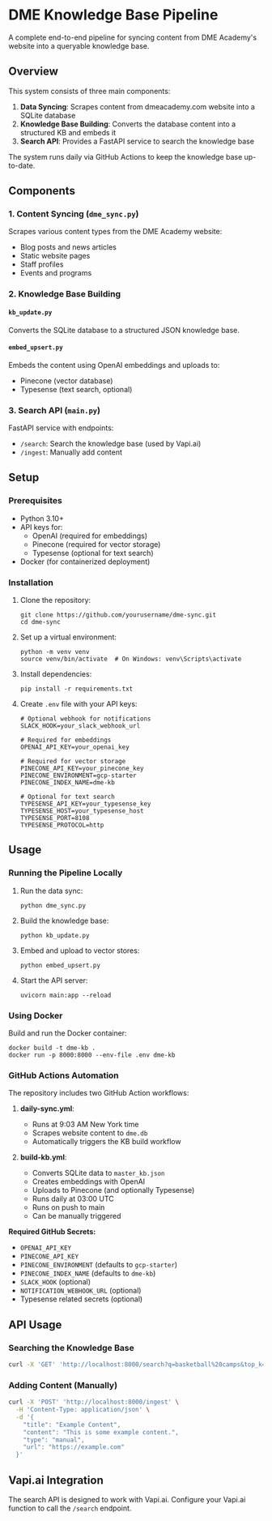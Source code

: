 # DME Knowledge Base Pipeline

A complete end-to-end pipeline for syncing content from DME Academy's website into a queryable knowledge base.

## Overview

This system consists of three main components:

1. **Data Syncing**: Scrapes content from dmeacademy.com website into a SQLite database
2. **Knowledge Base Building**: Converts the database content into a structured KB and embeds it
3. **Search API**: Provides a FastAPI service to search the knowledge base

The system runs daily via GitHub Actions to keep the knowledge base up-to-date.

## Components

### 1. Content Syncing (`dme_sync.py`)

Scrapes various content types from the DME Academy website:
- Blog posts and news articles
- Static website pages
- Staff profiles
- Events and programs

### 2. Knowledge Base Building

#### `kb_update.py`
Converts the SQLite database to a structured JSON knowledge base.

#### `embed_upsert.py`
Embeds the content using OpenAI embeddings and uploads to:
- Pinecone (vector database)
- Typesense (text search, optional)

### 3. Search API (`main.py`)

FastAPI service with endpoints:
- `/search`: Search the knowledge base (used by Vapi.ai)
- `/ingest`: Manually add content

## Setup

### Prerequisites

- Python 3.10+
- API keys for:
  - OpenAI (required for embeddings)
  - Pinecone (required for vector storage)
  - Typesense (optional for text search)
- Docker (for containerized deployment)

### Installation

1. Clone the repository:
   ```
   git clone https://github.com/yourusername/dme-sync.git
   cd dme-sync
   ```

2. Set up a virtual environment:
   ```
   python -m venv venv
   source venv/bin/activate  # On Windows: venv\Scripts\activate
   ```

3. Install dependencies:
   ```
   pip install -r requirements.txt
   ```

4. Create `.env` file with your API keys:
   ```
   # Optional webhook for notifications
   SLACK_HOOK=your_slack_webhook_url
   
   # Required for embeddings
   OPENAI_API_KEY=your_openai_key
   
   # Required for vector storage
   PINECONE_API_KEY=your_pinecone_key
   PINECONE_ENVIRONMENT=gcp-starter
   PINECONE_INDEX_NAME=dme-kb
   
   # Optional for text search
   TYPESENSE_API_KEY=your_typesense_key
   TYPESENSE_HOST=your_typesense_host
   TYPESENSE_PORT=8108
   TYPESENSE_PROTOCOL=http
   ```

## Usage

### Running the Pipeline Locally

1. Run the data sync:
   ```
   python dme_sync.py
   ```

2. Build the knowledge base:
   ```
   python kb_update.py
   ```

3. Embed and upload to vector stores:
   ```
   python embed_upsert.py
   ```

4. Start the API server:
   ```
   uvicorn main:app --reload
   ```

### Using Docker

Build and run the Docker container:
```
docker build -t dme-kb .
docker run -p 8000:8000 --env-file .env dme-kb
```

### GitHub Actions Automation

The repository includes two GitHub Action workflows:

1. **daily-sync.yml**:
   - Runs at 9:03 AM New York time
   - Scrapes website content to `dme.db`
   - Automatically triggers the KB build workflow

2. **build-kb.yml**:
   - Converts SQLite data to `master_kb.json`
   - Creates embeddings with OpenAI
   - Uploads to Pinecone (and optionally Typesense)
   - Runs daily at 03:00 UTC
   - Runs on push to main
   - Can be manually triggered

**Required GitHub Secrets:**
- `OPENAI_API_KEY`
- `PINECONE_API_KEY`
- `PINECONE_ENVIRONMENT` (defaults to `gcp-starter`)
- `PINECONE_INDEX_NAME` (defaults to `dme-kb`)
- `SLACK_HOOK` (optional)
- `NOTIFICATION_WEBHOOK_URL` (optional)
- Typesense related secrets (optional)

## API Usage

### Searching the Knowledge Base

```bash
curl -X 'GET' 'http://localhost:8000/search?q=basketball%20camps&top_k=3'
```

### Adding Content (Manually)

```bash
curl -X 'POST' 'http://localhost:8000/ingest' \
  -H 'Content-Type: application/json' \
  -d '{
    "title": "Example Content",
    "content": "This is some example content.",
    "type": "manual",
    "url": "https://example.com"
  }'
```

## Vapi.ai Integration

The search API is designed to work with Vapi.ai. Configure your Vapi.ai function to call the `/search` endpoint.

